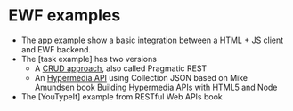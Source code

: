 EWF examples
===

* The [app](/app/README.md) example show a basic integration between a HTML + JS client and EWF backend.
* The [task example] has two versions
  * A [CRUD approach](task_example/pragmatic_rest/readme.md), also called Pragmatic REST
  * An [Hypermedia API](task_example/hypermedia_cj/readme.md) using Collection JSON based on Mike Amundsen book Building Hypermedia APIs with HTML5 and Node
* The [YouTypeIt] example from RESTful Web APIs book



